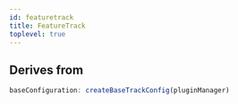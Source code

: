```yaml
---
id: featuretrack
title: FeatureTrack
toplevel: true
---
```


## Derives from

```js
baseConfiguration: createBaseTrackConfig(pluginManager)
```
